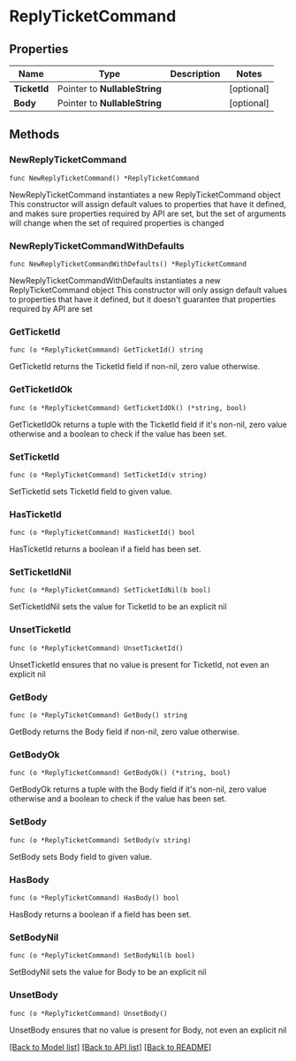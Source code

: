 # ReplyTicketCommand

## Properties

Name | Type | Description | Notes
------------ | ------------- | ------------- | -------------
**TicketId** | Pointer to **NullableString** |  | [optional] 
**Body** | Pointer to **NullableString** |  | [optional] 

## Methods

### NewReplyTicketCommand

`func NewReplyTicketCommand() *ReplyTicketCommand`

NewReplyTicketCommand instantiates a new ReplyTicketCommand object
This constructor will assign default values to properties that have it defined,
and makes sure properties required by API are set, but the set of arguments
will change when the set of required properties is changed

### NewReplyTicketCommandWithDefaults

`func NewReplyTicketCommandWithDefaults() *ReplyTicketCommand`

NewReplyTicketCommandWithDefaults instantiates a new ReplyTicketCommand object
This constructor will only assign default values to properties that have it defined,
but it doesn't guarantee that properties required by API are set

### GetTicketId

`func (o *ReplyTicketCommand) GetTicketId() string`

GetTicketId returns the TicketId field if non-nil, zero value otherwise.

### GetTicketIdOk

`func (o *ReplyTicketCommand) GetTicketIdOk() (*string, bool)`

GetTicketIdOk returns a tuple with the TicketId field if it's non-nil, zero value otherwise
and a boolean to check if the value has been set.

### SetTicketId

`func (o *ReplyTicketCommand) SetTicketId(v string)`

SetTicketId sets TicketId field to given value.

### HasTicketId

`func (o *ReplyTicketCommand) HasTicketId() bool`

HasTicketId returns a boolean if a field has been set.

### SetTicketIdNil

`func (o *ReplyTicketCommand) SetTicketIdNil(b bool)`

 SetTicketIdNil sets the value for TicketId to be an explicit nil

### UnsetTicketId
`func (o *ReplyTicketCommand) UnsetTicketId()`

UnsetTicketId ensures that no value is present for TicketId, not even an explicit nil
### GetBody

`func (o *ReplyTicketCommand) GetBody() string`

GetBody returns the Body field if non-nil, zero value otherwise.

### GetBodyOk

`func (o *ReplyTicketCommand) GetBodyOk() (*string, bool)`

GetBodyOk returns a tuple with the Body field if it's non-nil, zero value otherwise
and a boolean to check if the value has been set.

### SetBody

`func (o *ReplyTicketCommand) SetBody(v string)`

SetBody sets Body field to given value.

### HasBody

`func (o *ReplyTicketCommand) HasBody() bool`

HasBody returns a boolean if a field has been set.

### SetBodyNil

`func (o *ReplyTicketCommand) SetBodyNil(b bool)`

 SetBodyNil sets the value for Body to be an explicit nil

### UnsetBody
`func (o *ReplyTicketCommand) UnsetBody()`

UnsetBody ensures that no value is present for Body, not even an explicit nil

[[Back to Model list]](../README.md#documentation-for-models) [[Back to API list]](../README.md#documentation-for-api-endpoints) [[Back to README]](../README.md)


